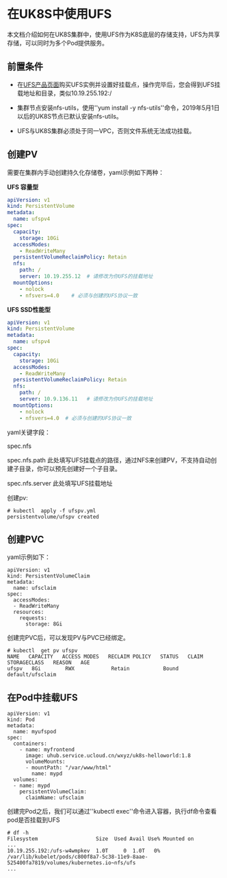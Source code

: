 # 在UK8S中使用UFS

本文档介绍如何在UK8S集群中，使用UFS作为K8S底层的存储支持，UFS为共享存储，可以同时为多个Pod提供服务。

## 前置条件

- 在[UFS产品页面](https://console.ucloud.cn/ufs/ufs)购买UFS实例并设置好挂载点，操作完毕后，您会得到UFS挂载地址和目录，类似10.19.255.192:/

- 集群节点安装nfs-utils，使用''yum install -y nfs-utils''命令，2019年5月1日以后的UK8S节点已默认安装nfs-utils。

- UFS与UK8S集群必须处于同一VPC，否则文件系统无法成功挂载。

## 创建PV

需要在集群内手动创建持久化存储卷，yaml示例如下两种：

**UFS 容量型**

```yaml
apiVersion: v1
kind: PersistentVolume
metadata:
  name: ufspv4
spec:
  capacity:
    storage: 10Gi
  accessModes:
    - ReadWriteMany
  persistentVolumeReclaimPolicy: Retain
  nfs:
    path: /
    server: 10.19.255.12  # 请修改为你UFS的挂载地址
  mountOptions:
    - nolock
    - nfsvers=4.0    # 必须与创建的UFS协议一致
```

**UFS SSD性能型**

```yaml
apiVersion: v1
kind: PersistentVolume
metadata:
  name: ufspv4
spec:
  capacity:
    storage: 10Gi
  accessModes:
    - ReadWriteMany
  persistentVolumeReclaimPolicy: Retain
  nfs:
    path: /
    server: 10.9.136.11   # 请修改为你UFS的挂载地址
  mountOptions:
    - nolock
    - nfsvers=4.0  # 必须与创建的UFS协议一致
```

yaml关键字段：

spec.nfs

spec.nfs.path 此处填写UFS挂载点的路径，通过NFS来创建PV，不支持自动创建子目录，你可以预先创建好一个子目录。

spec.nfs.server 此处填写UFS挂载地址

创建pv:

```
# kubectl  apply -f ufspv.yml 
persistentvolume/ufspv created
```

## 创建PVC

yaml示例如下：

```
apiVersion: v1
kind: PersistentVolumeClaim
metadata:
  name: ufsclaim
spec:
  accessModes:
  - ReadWriteMany
  resources:
    requests:
      storage: 8Gi
```

创建完PVC后，可以发现PV与PVC已经绑定。

```
# kubectl  get pv ufspv
NAME   CAPACITY   ACCESS MODES   RECLAIM POLICY   STATUS   CLAIM              STORAGECLASS   REASON   AGE
ufspv   8Gi        RWX            Retain           Bound    default/ufsclaim
```

## 在Pod中挂载UFS

```
apiVersion: v1
kind: Pod
metadata:
  name: myufspod
spec:
  containers:
    - name: myfrontend
      image: uhub.service.ucloud.cn/wxyz/uk8s-helloworld:1.8
      volumeMounts:
      - mountPath: "/var/www/html"
        name: mypd
  volumes:
  - name: mypd
    persistentVolumeClaim:
      claimName: ufsclaim
```

创建完Pod之后，我们可以通过''kubectl exec''命令进入容器，执行df命令查看pod是否挂载到UFS

```
# df -h
Filesystem                   Size  Used Avail Use% Mounted on
...
10.19.255.192:/ufs-w4wmpkev  1.0T     0  1.0T   0% /var/lib/kubelet/pods/c800f8a7-5c38-11e9-8aae-525400fa7819/volumes/kubernetes.io~nfs/ufs
...
```
